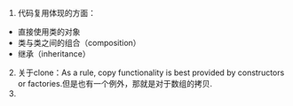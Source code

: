 1. 代码复用体现的方面：
- 直接使用类的对象
- 类与类之间的组合（composition）
- 继承（inheritance）
2. 关于clone：As  a rule, copy functionality is best provided by constructors or factories.但是也有一个例外，那就是对于数组的拷贝.
3. 
<!--stackedit_data:
eyJoaXN0b3J5IjpbLTk5NTg4ODI2MSw3ODg1MTI3NTVdfQ==
-->